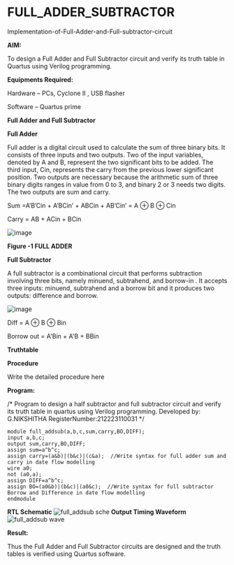 # FULL_ADDER_SUBTRACTOR

Implementation-of-Full-Adder-and-Full-subtractor-circuit

**AIM:**

To design a Full Adder and Full Subtractor circuit and verify its truth table in Quartus using Verilog programming.

**Equipments Required:**

Hardware – PCs, Cyclone II , USB flasher

Software – Quartus prime

**Full Adder and Full Subtractor**

**Full Adder**

Full adder is a digital circuit used to calculate the sum of three binary bits. It consists of three inputs and two outputs. Two of the input variables, denoted by A and B, represent the two significant bits to be added. The third input, Cin, represents the carry from the previous lower significant position. Two outputs are necessary because the arithmetic sum of three binary digits ranges in value from 0 to 3, and binary 2 or 3 needs two digits. The two outputs are sum and carry.

Sum =A’B’Cin + A’BCin’ + ABCin + AB’Cin’ = A ⊕ B ⊕ Cin 

Carry = AB + ACin + BCin

![image](https://github.com/naavaneetha/FULL_ADDER_SUBTRACTOR/assets/154305477/0f30ba51-5ffb-4198-845f-18e054f675e7)

**Figure -1 FULL ADDER**

**Full Subtractor**

A full subtractor is a combinational circuit that performs subtraction involving three bits, namely minuend, subtrahend, and borrow-in . It accepts three inputs: minuend, subtrahend and a borrow bit and it produces two outputs: difference and borrow.

![image](https://github.com/naavaneetha/FULL_ADDER_SUBTRACTOR/assets/154305477/02b24f51-ab51-4304-9ad6-7b81ffc1ead5)

Diff = A ⊕ B ⊕ Bin 

Borrow out = A'Bin + A'B + BBin

**Truthtable**

**Procedure**

Write the detailed procedure here

**Program:**

/* Program to design a half subtractor and full subtractor circuit and verify its truth table in quartus using Verilog programming. Developed by: G.NIKSHITHA RegisterNumber:212223110031
*/
~~~
module full_addsub(a,b,c,sum,carry,BO,DIFF);
input a,b,c;
output sum,carry,BO,DIFF;
assign sum=a^b^c;
assign carry=(a&b)|(b&c)|(c&a);  //Write syntax for full adder sum and carry in date flow modelling 
wire a0;
not (a0,a);
assign DIFF=a^b^c;
assign BO=(a0&b)|(b&c)|(a0&c);  //Write syntax for full subtractor Borrow and Difference in date flow modelling
endmodule
~~~
**RTL Schematic**
![full_addsub sche](https://github.com/23007784/FULL_ADDER_SUBTRACTOR/assets/139115570/1b77556e-776c-4e77-b1dc-e5ce4808987d)
**Output Timing Waveform**
![full_addsub wave](https://github.com/23007784/FULL_ADDER_SUBTRACTOR/assets/139115570/38f288e6-ea51-4739-a144-3bc979bbe620)

**Result:**

Thus the Full Adder and Full Subtractor circuits are designed and the truth tables is verified using Quartus software.



